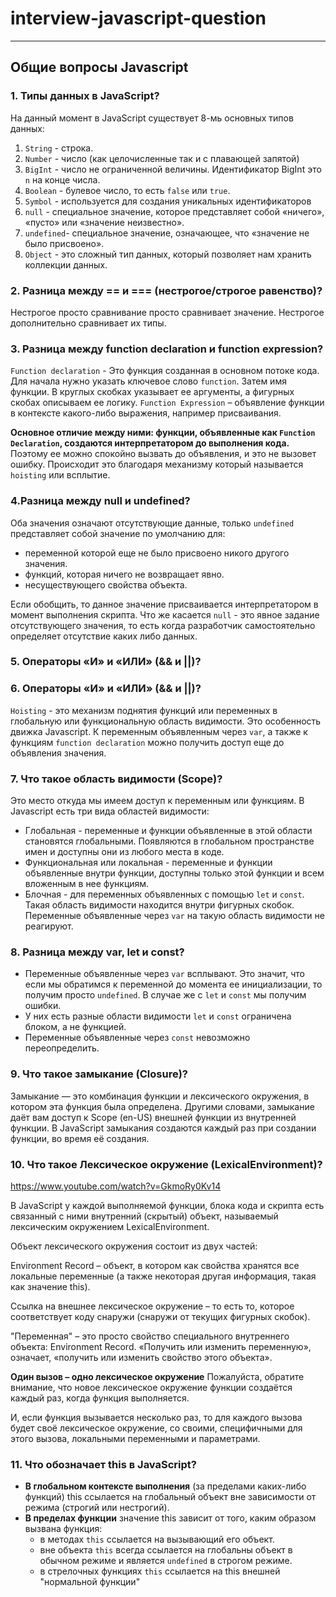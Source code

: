 # interview-javascript-question

---

## Общие вопросы Javascript

### 1. Типы данных в JavaScript?

На данный момент в JavaScript существует 8-мь основных типов данных:

1. `String` - строка.
2. `Number` - число (как целочисленные так и с плавающей запятой)
3. `BigInt` - число не ограниченной величины. Идентификатор BigInt это `n` на конце числа.
4. `Boolean` - булевое число, то есть `false` или `true`.
5. `Symbol` - используется для создания уникальных идентификаторов
6. `null` - специальное значение, которое представляет собой «ничего», «пусто» или «значение неизвестно».
7. `undefined`- специальное значение, означающее, что «значение не было присвоено».
8. `Object` - это сложный тип данных, который позволяет нам хранить коллекции данных.

### 2. Разница между == и === (нестрогое/строгое равенство)?

Нестрогое просто сравнивание просто сравнивает значение. Нестрогое дополнительно сравнивает их типы.

### 3. Разница между function declaration и function expression?

`Function declaration` - Это функция созданная в основном потоке кода.
Для начала нужно указать ключевое слово `function`. Затем имя функции. В круглых скобках указывает ее аргументы, а фигурных скобах описываем ее логику.
`Function Expression` – объявление функции в контексте какого-либо выражения, например присваивания.

**Основное отличие между ними: функции, объявленные как `Function Declaration`, создаются интерпретатором до выполнения кода.**
Поэтому ее можно спокойно вызвать до объявления, и это не вызовет ошибку. Происходит это благодаря механизму который называется `hoisting` или всплытие.

### 4.Разница между null и undefined?

Оба значения означают отсутствующие данные, только `undefined` представляет собой значение по умолчанию для:

- переменной которой еще не было присвоено никого другого значения.
- функций, которая ничего не возвращает явно.
- несуществующего свойства объекта.

Если обобщить, то данное значение присваивается интерпретатором в момент выполнения скрипта.
Что же касается `null` - это явное задание отсутствующего значения, то есть когда разработчик самостоятельно определяет отсутствие каких либо данных.

### 5. Операторы «И» и «ИЛИ» (&& и ||)?

### 6. Операторы «И» и «ИЛИ» (&& и ||)?

`Hoisting` - это механизм поднятия функций или переменных в глобальную или функциональную область видимости. Это особенность движка Javascript. К переменным объявленным через `var`, а также к функциям `function declaration` можно получить доступ еще до объявления значения.

### 7. Что такое область видимости (Scope)?

Это место откуда мы имеем доступ к переменным или функциям.
В Javascript есть три вида областей видимости:

- Глобальная - переменные и функции объявленные в этой области становятся глобальными. Появляются в глобальном пространстве имен и доступны они из любого места в коде.
- Функциональная или локальная - переменные и функции объявленные внутри функции, доступны только этой функции и всем вложенным в нее функциям.
- Блочная - для переменных объявленных c помощью `let` и `const`. Такая область видимости находится внутри фигурных скобок. Переменные объявленные через `var` на такую область видимости не реагируют.

### 8. Разница между var, let и const?

- Переменные объявленные через `var` всплывают. Это значит, что если мы обратимся к переменной до момента ее инициализации, то получим просто `undefined`. В случае же с `let` и `const` мы получим ошибки.
- У них есть разные области видимости `let` и `const` ограничена блоком, а не функцией.
- Переменные объявленные через `const` невозможно переопределить.

### 9. Что такое замыкание (Closure)?

Замыкание — это комбинация функции и лексического окружения, в котором эта функция была определена. Другими словами, замыкание даёт вам доступ к Scope (en-US) внешней функции из внутренней функции. В JavaScript замыкания создаются каждый раз при создании функции, во время её создания.

### 10. Что такое Лексическое окружение (LexicalEnvironment)?

https://www.youtube.com/watch?v=GkmoRy0Kv14

В JavaScript у каждой выполняемой функции, блока кода и скрипта есть связанный с ними внутренний (скрытый) объект, называемый лексическим окружением LexicalEnvironment.

Объект лексического окружения состоит из двух частей:

Environment Record – объект, в котором как свойства хранятся все локальные переменные (а также некоторая другая информация, такая как значение this).

Ссылка на внешнее лексическое окружение – то есть то, которое соответствует коду снаружи (снаружи от текущих фигурных скобок).

"Переменная" – это просто свойство специального внутреннего объекта: Environment Record. «Получить или изменить переменную», означает, «получить или изменить свойство этого объекта».

**Один вызов – одно лексическое окружение**
Пожалуйста, обратите внимание, что новое лексическое окружение функции создаётся каждый раз, когда функция выполняется.

И, если функция вызывается несколько раз, то для каждого вызова будет своё лексическое окружение, со своими, специфичными для этого вызова, локальными переменными и параметрами.

### 11. Что обозначает this в JavaScript?

- **В глобальном контексте выполнения** (за пределами каких-либо функций) this ссылается на глобальный объект вне зависимости от режима (строгий или нестрогий).
- **В пределах функции** значение this зависит от того, каким образом вызвана функция:
  - в методах `this` ссылается на вызывающий его объект.
  - вне объекта `this` всегда ссылается на глобальны объект в обычном режиме и является `undefined` в строгом режиме.
  - в стрелочных функциях `this` ссылается на this внешней "нормальной функции"
